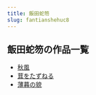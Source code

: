 ```yaml
---
title: 飯田蛇笏
slug: fantianshehuc8
---
```


## 飯田蛇笏の作品一覧

- [秋風](qiufeng-0fe)
- [茸をたずねる](rongwotazuneru-5fa)
- [薄暮の貌](bomunomao-5c5)
